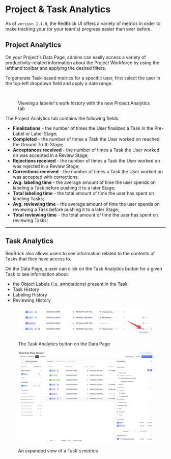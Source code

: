 # Project & Task Analytics

As of `version 1.1.0`, the RedBrick UI offers a variety of metrics in order to make tracking your (or your team's) progress easier than ever before.&#x20;

## Project Analytics

On your Project's Data Page, admins can easily access a variety of productivity-related information about the Project Workforce by using the lefthand toolbar and applying the desired filters.

To generate Task-based metrics for a specific user, first select the user in the top-left dropdown field  and apply a date range.

<figure><img src="../.gitbook/assets/project-analytics.gif" alt=""><figcaption><p>Viewing a labeler's work history with the new Project Analytics tab</p></figcaption></figure>

The Project Analytics tab contains the following fields:

* **Finalizations** - the number of times the User finalized a Task in the Pre-Label or Label Stage;
* **Completed** - the number of times a Task the User worked on reached the Ground Truth Stage;
* **Acceptances received** - the number of times a Task the User worked on was accepted in a Review Stage;
* **Rejections received** - the number of times a Task the User worked on was rejected in a Review Stage;
* **Corrections received** - the number of times a Task the User worked on was accepted with corrections;
* **Avg. labeling time** - the average amount of time the user spends on labeling a Task before pushing it to a later Stage;
* **Total labeling time** - the total amount of time the user has spent on labeling Tasks;
* **Avg. reviewing time** - the average amount of time the user spends on reviewing a Task before pushing it to a later Stage;
* **Total reviewing time** -  the total amount of time the user has spent on reviewing Tasks;

***

## Task Analytics

RedBrick also allows users to see information related to the contents of Tasks that they have access to.

On the Data Page, a user can click on the Task Analytics button for a given Task to see information about:

* the Object Labels (i.e. annotations) present in the Task
* Task History
* Labeling History
* Reviewing History

<figure><img src="../.gitbook/assets/CleanShot 2024-08-14 at 16.17.20@2x.png" alt=""><figcaption><p>The Task Analytics button on the Data Page</p></figcaption></figure>

<figure><img src="../.gitbook/assets/CleanShot 2024-08-14 at 16.21.24@2x.png" alt=""><figcaption><p>An expanded view of a Task's metrics</p></figcaption></figure>

